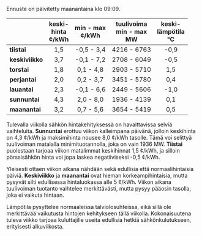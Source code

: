 Ennuste on päivitetty maanantaina klo 09:09.

|             | keski-<br>hinta<br>¢/kWh | min - max<br>¢/kWh | tuulivoima<br>min - max<br>MW | keski-<br>lämpötila<br>°C |
|:------------|:----------------:|:----------------:|:-------------:|:-------------:|
| **tiistai** |       1,5        |     -0,5 - 3,4   |   4216 - 6763 |      -0,9     |
| **keskiviikko** |     3,7     |     -0,1 - 7,2   |   2708 - 6049 |      -0,5     |
| **torstai** |       1,8        |      0,1 - 4,8   |   2903 - 5710 |       1,5     |
| **perjantai** |      2,0       |      0,2 - 3,7   |   3451 - 5780 |       0,4     |
| **lauantai** |      2,3        |     -0,1 - 6,6   |   2449 - 5606 |      -1,0     |
| **sunnuntai** |     4,3        |      2,0 - 8,0   |   1936 - 4139 |       0,1     |
| **maanantai** |     3,2        |      0,7 - 5,6   |   3654 - 5419 |       0,5     |

Tulevalla viikolla sähkön hintakehityksessä on havaittavissa selviä vaihteluita. **Sunnuntai** erottuu viikon kalleimpana päivänä, jolloin keskihinta on 4,3 ¢/kWh ja maksimihinta nousee 8,0 ¢/kWh tasolle. Tämä voi selittyä tuulivoiman matalalla minimituotannolla, joka on vain 1936 MW. **Tiistai** puolestaan tarjoaa viikon matalimmat keskihinnat 1,5 ¢/kWh, ja silloin pörssisähkön hinta voi jopa laskea negatiiviseksi -0,5 ¢/kWh. 

Yleisesti ottaen viikon aikana nähdään sekä edullisia että normaalihintaisia päiviä. **Keskiviikko** ja **maanantai** ovat hieman korkeampihintaisia, mutta pysyvät silti edullisessa hintaluokassa alle 5 ¢/kWh. Viikon aikana tuulivoiman tuotanto vaihtelee merkittävästi, mutta pysyy pääosin tasolla, joka ei vaikuta hintaan. 

Lämpötila pysyttelee normaaleissa talviolosuhteissa, eikä sillä ole merkittävää vaikutusta hintojen kehitykseen tällä viikolla. Kokonaisuutena tuleva viikko tarjoaa kuluttajille useita edullisia hetkiä sähkönkulutukseen, erityisesti alkuviikosta.